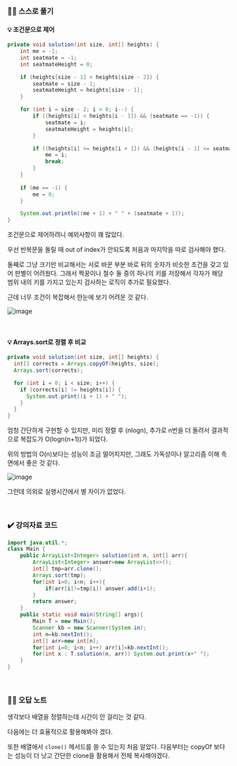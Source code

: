 ### ✍🏻 스스로 풀기

#### 💡 조건문으로 제어

``` java
private void solution(int size, int[] heights) {
	int me = -1;
	int seatmate = -1;
	int seatmateHeight = 0;

	if (heights[size - 1] < heights[size - 2]) {
		seatmate = size - 1;
		seatmateHeight = heights[size - 1];
	}

	for (int i = size - 2; i > 0; i--) {
		if ((heights[i] < heights[i - 1]) && (seatmate == -1)) {
			seatmate = i;
			seatmateHeight = heights[i];
		}

		if ((heights[i] >= heights[i + 1]) && (heights[i - 1] <= seatmateHeight)) {
			me = i;
			break;
		}
	}
	
	if (me == -1) {
		me = 0;
	}

	System.out.println((me + 1) + " " + (seatmate + 1));
}
```

조건문으로 제어하려니 예외사항이 꽤 많았다.

우선 반복문을 돌릴 때 out of index가 안되도록 처음과 마지막을 따로 검사해야 했다.

둘째로 그냥 크기만 비교해서는 서로 바꾼 부분 바로 뒤의 숫자가 비슷한 조건을 갖고 있어 판별이 어려웠다. 그래서 짝꿍이나 철수 둘 중의 하나의 키를 저장해서 각자가 해당 범위 내의 키를 가지고 있는지 검사하는 로직이 추가로 필요했다.

근데 너무 조건이 복잡해서 한눈에 보기 어려운 것 같다.

![image](https://github.com/05AM/problem-solving/assets/83827023/213204b4-3278-4102-afe4-861b0f615f79)

<br>

#### 💡 Arrays.sort로 정렬 후 비교

``` java
private void solution(int size, int[] heights) {
  int[] corrects = Arrays.copyOf(heights, size);
  Arrays.sort(corrects);

  for (int i = 0; i < size; i++) {
    if (corrects[i] != heights[i]) {
      System.out.print((i + 1) + " ");
    }
  }
}
```

엄청 간단하게 구현할 수 있지만, 미리 정렬 후 (nlogn), 추가로 n번을 더 돌려서 결과적으로 복잡도가 O(logn(n+1))가 되었다.

위의 방법의 O(n)보다는 성능이 조금 떨어지지만, 그래도 가독성이나 알고리즘 이해 측면에서 좋은 것 같다.

![image](https://github.com/05AM/problem-solving/assets/83827023/dec0161b-e822-4d45-9119-63fb79b4c9da)

그런데 의외로 실행시간에서 별 차이가 없었다.

<br>

### ✔️ 강의자료 코드
``` java
import java.util.*;
class Main {	
	public ArrayList<Integer> solution(int n, int[] arr){
		ArrayList<Integer> answer=new ArrayList<>();
		int[] tmp=arr.clone();
		Arrays.sort(tmp);
		for(int i=0; i<n; i++){
			if(arr[i]!=tmp[i]) answer.add(i+1);
		}
		return answer;
	}
	public static void main(String[] args){
		Main T = new Main();
		Scanner kb = new Scanner(System.in);
		int n=kb.nextInt();
		int[] arr=new int[n];
		for(int i=0; i<n; i++) arr[i]=kb.nextInt();
		for(int x : T.solution(n, arr)) System.out.print(x+" ");
	}
}
```

<br>

### ✍🏻 오답 노트

생각보다 배열을 정렬하는데 시간이 안 걸리는 것 같다.

다음에는 더 효율적으로 활용해봐야 겠다.

또한 배열에서 `clone()` 메서드를 쓸 수 있는지 처음 알았다. 다음부터는 copyOf 보다는 성능이 더 낫고 간단한 clone을 활용해서 전체 복사해야겠다.
